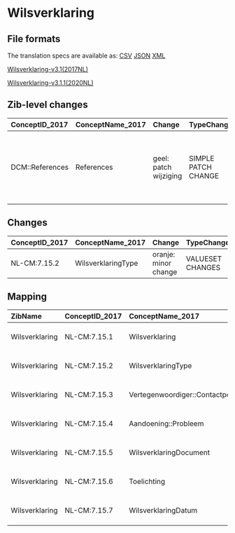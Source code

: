 # Wilsverklaring
## File formats

The translation specs are available as: 
[CSV](../csv/Wilsverklaring.csv) [JSON](../json/Wilsverklaring.json) [XML](../xml/Wilsverklaring.xml)



[Wilsverklaring-v3.1(2017NL)](https://zibs.nl/wiki/Wilsverklaring-v3.1(2017NL))

[Wilsverklaring-v3.1.1(2020NL)](https://zibs.nl/wiki/Wilsverklaring-v3.1.1(2020NL))







## Zib-level changes

| ConceptID_2017   | ConceptName_2017   | Change                | TypeChange          | Omschrijving                                                                            |
|:-----------------|:-------------------|:----------------------|:--------------------|:----------------------------------------------------------------------------------------|
| DCM::References  | References         | geel: patch wijziging | SIMPLE PATCH CHANGE | Referenties in sectie 'References' bijgewerkt naar juiste url van de NPCF, NVVE en NPV. |

## Changes

| ConceptID_2017   | ConceptName_2017   | Change               | TypeChange       | Impact_heen   | TRANSLATIE_spec_heen                                        | Impact_terug   | TRANSLATIE_spec_terug                                       | Omschrijving                                                                   |
|:-----------------|:-------------------|:---------------------|:-----------------|:--------------|:------------------------------------------------------------|:---------------|:------------------------------------------------------------|:-------------------------------------------------------------------------------|
| NL-CM:7.15.2     | WilsverklaringType | oranje: minor change | VALUESET CHANGES | Low           | existing valueset [valuesetname] changed in [baseline 2020] | Medium         | existing valueset [valuesetname] changed in [baseline 2020] | Zelfbindingsverklaring is als item toegevoegd aan WilsverklaringTypeCodelijst. |

## Mapping

| ZibName        | ConceptID_2017   | ConceptName_2017                  | Codelists_2017              | Change                  | ConceptID_2020   | ConceptName_2020                  | Codelists_2020              | Bits    | Omschrijving                                                                   | TypeChange       | Impact_heen   | TRANSLATIE_spec_heen                                        | Impact_terug   | TRANSLATIE_spec_terug                                       |
|:---------------|:-----------------|:----------------------------------|:----------------------------|:------------------------|:-----------------|:----------------------------------|:----------------------------|:--------|:-------------------------------------------------------------------------------|:-----------------|:--------------|:------------------------------------------------------------|:---------------|:------------------------------------------------------------|
| Wilsverklaring | NL-CM:7.15.1     | Wilsverklaring                    |                             | groen: geen wijzigingen | NL-CM:7.15.1     | Wilsverklaring                    |                             |         |                                                                                |                  |               |                                                             |                |                                                             |
| Wilsverklaring | NL-CM:7.15.2     | WilsverklaringType                | WilsverklaringTypeCodelijst | oranje: minor change    | NL-CM:7.15.2     | WilsverklaringType                | WilsverklaringTypeCodelijst | ZIB-739 | Zelfbindingsverklaring is als item toegevoegd aan WilsverklaringTypeCodelijst. | VALUESET CHANGES | Low           | existing valueset [valuesetname] changed in [baseline 2020] | Medium         | existing valueset [valuesetname] changed in [baseline 2020] |
| Wilsverklaring | NL-CM:7.15.3     | Vertegenwoordiger::Contactpersoon |                             | groen: geen wijzigingen | NL-CM:7.15.3     | Vertegenwoordiger::Contactpersoon |                             |         |                                                                                |                  |               |                                                             |                |                                                             |
| Wilsverklaring | NL-CM:7.15.4     | Aandoening::Probleem              |                             | groen: geen wijzigingen | NL-CM:7.15.4     | Aandoening::Probleem              |                             |         |                                                                                |                  |               |                                                             |                |                                                             |
| Wilsverklaring | NL-CM:7.15.5     | WilsverklaringDocument            |                             | groen: geen wijzigingen | NL-CM:7.15.5     | WilsverklaringDocument            |                             |         |                                                                                |                  |               |                                                             |                |                                                             |
| Wilsverklaring | NL-CM:7.15.6     | Toelichting                       |                             | groen: geen wijzigingen | NL-CM:7.15.6     | Toelichting                       |                             |         |                                                                                |                  |               |                                                             |                |                                                             |
| Wilsverklaring | NL-CM:7.15.7     | WilsverklaringDatum               |                             | groen: geen wijzigingen | NL-CM:7.15.7     | WilsverklaringDatum               |                             |         |                                                                                |                  |               |                                                             |                |                                                             |

